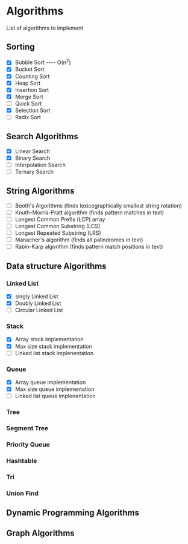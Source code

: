 # Algorithms
List of algorithms to implement


## Sorting
 - [X] Bubble Sort ----  O(n<sup>2</sup>)
 - [X] Bucket Sort
 - [X] Counting Sort
 - [X] Heap Sort
 - [X] Insertion Sort
 - [X] Merge Sort
 - [ ] Quick Sort
 - [X] Selection Sort
 - [ ] Radix Sort

## Search Algorithms
 - [X] Linear Search
 - [X] Binary Search
 - [ ] Interpolation Search
 - [ ] Ternary Search

## String Algorithms
 - [ ] Booth's Algorithms (finds lexicographically smallest string rotation)
 - [ ] Knuth-Morris-Pratt algorithm (finds pattern matches in text)
 - [ ] Longest Common Prefix (LCP) array
 - [ ] Longest Common Substring (LCS)
 - [ ] Longest Repeated Substring (LRS)
 - [ ] Manacher's algorithm (finds all palindromes in text)
 - [ ] Rabin-Karp algorithm (finds pattern match positions in text)

## Data structure Algorithms 

### Linked List
 - [X] singly Linked List
 - [X] Doubly Linked List
 - [ ] Circular Linked List

### Stack
 - [X] Array stack implementation
 - [X] Max size stack implementation
 - [ ] Linked list stack implenentation

### Queue
 - [X] Array queue implementation
 - [X] Max size queue implementation
 - [ ] Linked list queue implenentation

### Tree

### Segment Tree

### Priority Queue

### Hashtable

### Tri

### Union Find

## Dynamic Programming Algorithms 

## Graph Algorithms
